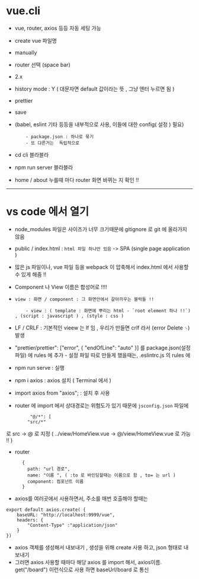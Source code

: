 # vue.cli

- vue, router, axios 등등 자동 세팅 가능 

- create vue 파일명 

- manually 

- router 선택 (space bar) 

- 2.x

- history mode : Y ( 대문자면 default 값이라는 뜻 , 그냥 엔터 누르면 됨 )

- prettier

- save 

- (babel, eslint 기타 등등을 내부적으로 사용, 이들에 대한 config( 설정 ) 필요)

          - package.json : 하나로 묶기 
          - 또 댜른거는  독립적으로 

- cd cli 블라블라 

- npm run server 블라블라 

- home / about 누를때 마다 router 화면 바뀌는 지 확인 !! 


---
# vs code 에서 열기 

- node_modules 파일은 사이즈가 너무 크기때문에 gitignore 로 git 에 올라가지 않음 

- public / index.html : `html 파일 하나만 있음`  -> SPA (single page application ) 

- 많은 js 파일이나, vue 파일 등을 webpack 이 압축해서 index.html 에서 사용할 수 있게 해줌 !! 

- Component 나 View 이름은 합성어로 !!!! 

- `view : 화면 / component : 그 화면안에서 갈아끼우는 블럭들 !! `

          - view : ( template : 화면에 뿌리는 html - `root element 하나 !!`) , (script : javascript ) , (style : css ) 

- LF / CRLF : 기본적인 vieew 는 lf 임 , 우리가 만들면 crlf 라서 (error  Delete `␍`) 발생 
- "prettier/prettier": ["error", { "endOfLine": "auto" }]  를 package.json(설정파일) 에 rules 에 추가 
          - 설정 파일 따로 만들게 했을때는, .eslintrc.js 의 rules 에 

- npm run serve : 실행 

- npm i axios : axios 설치 ( Terminal 에서 ) 

- import axios from "axios"; : 설치 후 사용 


- router 에 import 에서 상대경로는 위험도가 있기 때문에 `jsconfig.json` 파일에 

```
         "@/*": [
        "src/*"
``` 
로 src -> @ 로 지정 ( ../view/HomeView.vue -> @/view/HomeView.vue 로 가능 !! )


- router 
```
      {
        path: "url 경로",
        name: "이름 ", ( :to 로 바인딩할때는 이름으로 함 , to= 는 url ) 
        component: 컴포넌트 이름 
      }
```

- axios를 여러곳에서 사용하면서, 주소를 매번 호출해야 할때는 
```
export default axios.create( {
    baseURL: "http://localhost:9999/vue",
    headers: {
        "Content-Type" :"application/json"
    }
})
``` 
- axios 객체를 생성해서 내보내기 , 생성을 위해 create 사용 하고, json 형태로 내보내기 
- 그러면 axios 사용할 때마다 해당 axios 를 import 해서, axios이름. get("/board") 이런식으로 사용 하면 baseUrl/board 로 통신 
